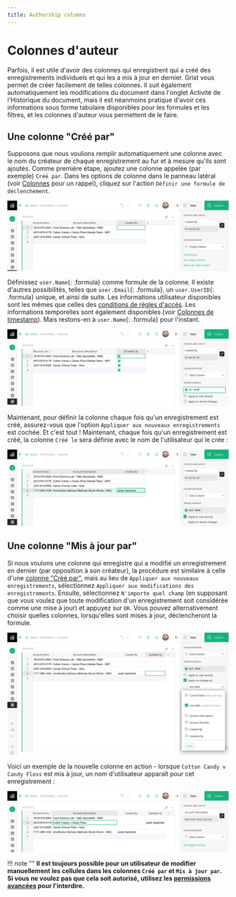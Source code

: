 ```yaml
---
title: Authorship columns
---
```


Colonnes d'auteur
===================

Parfois, il est utile d'avoir des colonnes qui enregistrent qui a créé des enregistrements individuels et qui les a mis à jour en dernier. Grist vous permet de créer facilement de telles colonnes. Il suit également automatiquement les modifications du document dans l'onglet Activité de l'Historique du document, mais il est néanmoins pratique d'avoir ces informations sous forme tabulaire disponibles pour les formules et les filtres, et les colonnes d'auteur vous permettent de le faire.

## Une colonne "Créé par"

Supposons que nous voulions remplir automatiquement une colonne avec le nom du créateur de chaque enregistrement au fur et à mesure qu'ils sont ajoutés. Comme première étape, ajoutez une colonne appelée (par exemple) `Créé par`. Dans les options de colonne dans le panneau latéral (voir [Colonnes](col-types.md) pour un rappel), cliquez sur l'action `Définir une formule de déclenchement`.

![démarrage d'une colonne Créé par](images/formulas/formulas-created-by-convert.png)

Définissez `user.Name`{: .formula} comme formule de la colonne. Il existe d'autres possibilités, telles que `user.Email`{: .formula}, un `user.UserID`{: .formula} unique, et ainsi de suite. Les informations utilisateur disponibles sont les mêmes que celles des [conditions de règles d'accès](access-rules.md#access-rule-conditions). Les informations temporelles sont également disponibles (voir [Colonnes de timestamp](timestamps.md)). Mais restons-en à `user.Name`{: .formula} pour l'instant.

![une colonne Créé par](images/formulas/formulas-created-by-final.png)

Maintenant, pour définir la colonne chaque fois qu'un enregistrement est créé, assurez-vous que l'option `Appliquer aux nouveaux enregistrements` est cochée. Et c'est tout ! Maintenant, chaque fois qu'un enregistrement est créé, la colonne `Créé le` sera définie avec le nom de l'utilisateur qui le crée :

![un exemple de Créé par](images/formulas/formulas-created-by-autofill.png)


## Une colonne "Mis à jour par"

Si nous voulons une colonne qui enregistre qui a modifié un enregistrement en dernier (par opposition à son créateur), la procédure est similaire à celle d'une [colonne "Créé par"](authorship.md#a-created-by-column), mais au lieu de `Appliquer aux nouveaux enregistrements`, sélectionnez `Appliquer aux modifications des enregistrements`. Ensuite, sélectionnez `N'importe quel champ` (en supposant que vous voulez que toute modification d'un enregistrement soit considérée comme une mise à jour) et appuyez sur `OK`. Vous pouvez alternativement choisir quelles colonnes, lorsqu'elles sont mises à jour, déclencheront la formule.

![une colonne Mis à jour par](images/formulas/formulas-updated-by-setup.png)

Voici un exemple de la nouvelle colonne en action - lorsque `Cotton Candy v Candy Floss` est mis à jour, un nom d'utilisateur apparaît pour cet enregistrement :

![une colonne Mis à jour par](images/formulas/formulas-updated-by-autofill.png)

!!! note ""
    **Il est toujours possible pour un utilisateur de modifier manuellement les cellules dans les colonnes `Créé par` et `Mis à jour par`. Si vous ne voulez pas que cela soit autorisé, utilisez les [permissions avancées](access-rules.md) pour l'interdire.**
